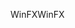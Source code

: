 <span data-ttu-id="3a512-101">WinFX</span><span class="sxs-lookup"><span data-stu-id="3a512-101">WinFX</span></span>